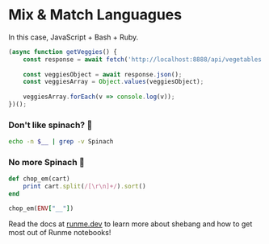 # Mix & Match Languagues

In this case, JavaScript + Bash + Ruby.

```javascript { terminalRows=20 }
(async function getVeggies() {
    const response = await fetch('http://localhost:8888/api/vegetables');
        
    const veggiesObject = await response.json();
    const veggiesArray = Object.values(veggiesObject);
        
    veggiesArray.forEach(v => console.log(v));
})();

```

### Don't like spinach? 🤔

```sh { terminalRows=10 }
echo -n $__ | grep -v Spinach
```

### No more Spinach 🥬

```ruby
def chop_em(cart)
    print cart.split(/[\r\n]+/).sort()
end

chop_em(ENV["__"])
```

Read the docs at [runme.dev](https://runme.dev/) to learn more about shebang and how to get most out of Runme notebooks!